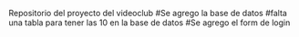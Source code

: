 
Repositorio del proyecto del videoclub
#Se agrego la base de datos 
#falta una tabla para tener las 10 en la base de datos
#Se agrego el form de login 